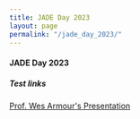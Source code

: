 ```yaml
---
title: JADE Day 2023
layout: page
permalink: "/jade_day_2023/"
---
```


#### JADE Day 2023

##### Test links

<a href="img\wa_jade_2023.pdf" target="_blank">Prof. Wes Armour's Presentation</a>

